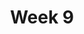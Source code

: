 ---
title: Week 9
days:
  - date: 2023-03-13
    events:
      "**Lecture 4**{: .label .label-lec} Intro to PH142, the Cloud, and PPDAC; Beginning to work with data":
  - date: 2023-03-15
    events:
      "**Lecture 5**{: .label .label-lec} Intro to PH142, the Cloud, and PPDAC; Beginning to work with data":
        "Ch. 1 & 2"
      "**Lab 2**{: .label .label-lab} on Datahub":
      "**Homework 2**{: .label .label-hw} on Datahub":
  - date: 2023-03-17
    events:
      "**Lecture 6**{: .label .label-lec} Visualization and Numerically Summarizing Spread and Central Tendency": 
        "Ch. 3"
      "**Quiz 2**{: .label .label-quiz} on Gradescope":
---